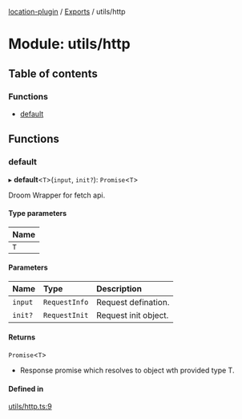 [location-plugin](../README.md) / [Exports](../modules.md) / utils/http

# Module: utils/http

## Table of contents

### Functions

- [default](utils_http.md#default)

## Functions

### default

▸ **default**<`T`\>(`input`, `init?`): `Promise`<`T`\>

Droom Wrapper for fetch api.

#### Type parameters

| Name |
| :------ |
| `T` |

#### Parameters

| Name | Type | Description |
| :------ | :------ | :------ |
| `input` | `RequestInfo` | Request defination. |
| `init?` | `RequestInit` | Request init object. |

#### Returns

`Promise`<`T`\>

- Response promise which resolves to object wth provided type T.

#### Defined in

[utils/http.ts:9](https://github.com/hitendrarao/location/blob/d401e71/src/utils/http.ts#L9)
